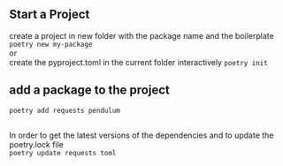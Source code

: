  ## Start a Project

create a project in new folder with the package name and the boilerplate  
`poetry new my-package`  
or  
create the pyproject.toml in the current folder interactively
`poetry init`  

## add a package to the project  
`poetry add requests pendulum`  

## 

In order to get the latest versions of the dependencies and to update the poetry.lock file  
`poetry update requests toml`  
